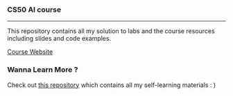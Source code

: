 ### CS50 AI course

---

This repository contains all my solution to labs and the course resources including slides and code examples.

[Course Website](https://cs50.harvard.edu/ai/2020/)

### Wanna Learn More ?

Check out [this repository](https://github.com/PKUFlyingPig/Self-learning-Computer-Science) which contains all my self-learning materials : )
